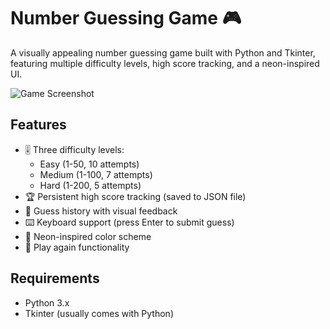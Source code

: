 # Number Guessing Game 🎮

A visually appealing number guessing game built with Python and Tkinter, featuring multiple difficulty levels, high score tracking, and a neon-inspired UI.

![Game Screenshot](![image](https://github.com/user-attachments/assets/03bb1985-c9cd-4101-8974-ea2ee687fcd7)
) 

## Features

- 🎚️ Three difficulty levels:
  - Easy (1-50, 10 attempts)
  - Medium (1-100, 7 attempts)
  - Hard (1-200, 5 attempts)
- 🏆 Persistent high score tracking (saved to JSON file)
- 📜 Guess history with visual feedback
- ⌨️ Keyboard support (press Enter to submit guess)
- 🌈 Neon-inspired color scheme
- 🔄 Play again functionality

## Requirements

- Python 3.x
- Tkinter (usually comes with Python)

